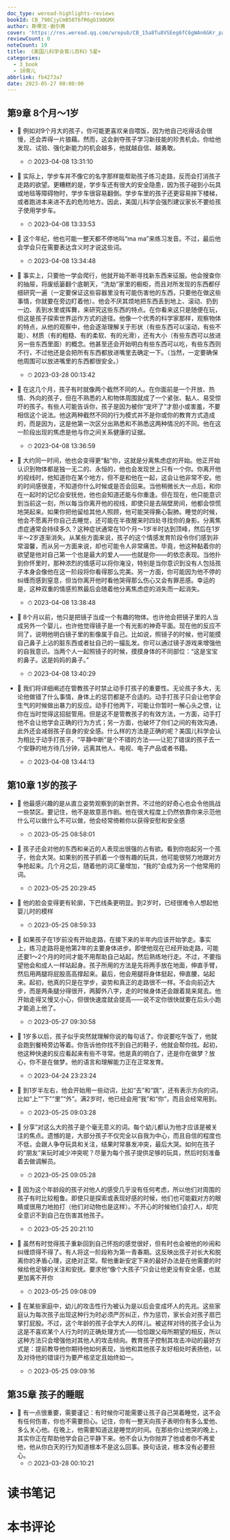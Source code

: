 ```yaml
---
doc_type: weread-highlights-reviews
bookId: CB_798CjyCmB58T6fR6gb190GMX
author: 斯蒂文·谢尔弗
cover: 'https://res.weread.qq.com/wrepub/CB_15a8Tu8VSEeg6fC6gWAn6GKr_parsecover'
reviewCount: 0
noteCount: 19
title: 《美国儿科学会育儿百科》5星+
categories:
  - 3_book
  - 10育儿
abbrlink: fb4273a7
date: 2023-05-27 00:00:00
---
```



## 第9章 8个月～1岁


- 📌 例如对9个月大的孩子，你可能更喜欢亲自喂饭，因为他自己吃得话会很慢，还会弄得一片狼藉。然而，这会剥夺孩子学习新技能的珍贵机会。你给他发现、试验、强化新能力的机会越多，他就越自信、越勇敢。 
    - ⏱ 2023-04-08 13:31:10 

- 📌 实际上，学步车并不像它的名字那样能帮助孩子练习走路，反而会打消孩子走路的欲望。更糟糕的是，学步车还有很大的安全隐患，因为孩子碰到小玩具或地毯等障碍物时，学步车很容易翻倒。学步车里的孩子还更容易摔下楼梯，或者跑进本来进不去的危险地方。因此，美国儿科学会强烈建议家长不要给孩子使用学步车。 
    - ⏱ 2023-04-08 13:33:53 

- 📌 这个年纪，他也可能一整天都不停地叫“ma ma”来练习发音。不过，最后他会学会只在需要表达含义时才说这些词。 
    - ⏱ 2023-04-08 13:34:48 

- 📌 事实上，只要他一学会爬行，他就开始不断寻找新东西来征服。他会搜查你的抽屉，将废纸篓翻个底朝天，“洗劫”家里的橱柜，而且对所发现的东西都仔细研究一遍（一定要保证这些容器里没有可能伤害他的东西，只要他在做这些事情，你就要在旁边盯着他）。他会不厌其烦地把东西丢到地上、滚动、扔到一边、丢到水里或挥舞，来研究这些东西的特点。在你看来这只是随便在玩，但这是孩子探索世界运作方式的途径。他像一个优秀的科学家那样，观察物体的特点，从他的观察中，他会逐渐理解关于形状（有些东西可以滚动，有些不能）、材质（有的粗糙、有的柔软、有的光滑），还有大小（有些东西可以放进另一些东西里面）的概念。他甚至还会开始明白有些东西可以吃，有些东西则不行，不过他还是会把所有东西都放进嘴里去确定一下。（当然，一定要确保他周围可以放进嘴里的东西都很安全。） 
    - ⏱ 2023-03-28 00:13:42 

- 📌 在这几个月，孩子有时就像两个截然不同的人。在你面前是一个开放、热情、外向的孩子，但在不熟悉的人和物体周围就成了一个紧张、黏人、易受惊吓的孩子。有些人可能告诉你，孩子是因为被你“宠坏了”才胆小或害羞，不要相信这个说法。他这两种截然不同的行为模式并不是你或你的教育方式造成的，而是因为，这是他第一次区分出熟悉和不熟悉这两种情况的不同。他在这一阶段出现的焦虑是他与你之间关系健康的证据。 
    - ⏱ 2023-04-08 13:36:59 

- 📌 大约同一时间，他也会变得更“黏”你，这就是分离焦虑症的开始。他正开始认识到物体都是独一无二的、永恒的，他也会发现世上只有一个你。你离开他的视线时，他知道你在某个地方，但不是和他在一起，这会让他非常不安。他的时间感很差，不知道你什么时候或是否会回来。当他稍微长大一点后，和你在一起时的记忆会安抚他，他也会知道还能与你重逢。但在现在，他只能意识到当前这一刻，所以每当你离开他的视线，即使只是去隔壁房间，他都会惊慌地哭起来。如果你把他留给其他人照顾，他可能哭得撕心裂肺。睡觉的时候，他会不愿离开你自己去睡觉，还可能在半夜醒来时四处寻找你的身影。分离焦虑症通常会持续多久？这种症状通常在10个月～1岁半时达到顶峰，然后在1岁半～2岁逐渐消失。从某些方面来说，孩子的这个情感发育阶段令你们感到非常温馨，而从另一方面来说，却也可能令人非常痛苦。毕竟，他这种黏着你的欲望是他对自己第一个也是最大的爱人——也就是你——的依恋表现。当他扑到你怀里时，那种浓烈的情感可以将你淹没，特别是当你意识到没有人包括孩子本身会像他在这一阶段将你看得那么完美。另一方面，你可能因为他不停的纠缠而感到窒息，但当你离开他时看他哭得那么伤心又会有罪恶感。幸运的是，这种双重的情感煎熬最后会随着他分离焦虑症的消失而一起消失。 
    - ⏱ 2023-04-08 13:38:48 

- 📌 8个月以前，他只是把镜子当成一个有趣的物体。也许他会把镜子里的人当成另外一个婴儿，也许他觉得镜子是一个有光影的神奇平面。现在他的反应不同了，说明他明白镜子里的影像属于自己。比如说，照镜子的时候，他可能摸自己鼻子上沾的脏东西或者扯自己的一撮乱发。你可以通过镜子游戏来增强他的自我意识。当两个人一起照镜子的时候，摸摸身体的不同部位：“这是宝宝的鼻子。这是妈妈的鼻子。” 
    - ⏱ 2023-04-08 13:40:29 

- 📌 我们将详细阐述在管教孩子时禁止动手打孩子的重要性。无论孩子多大，无论他做错了什么事情，身体上的惩罚都是不合适的。动手打孩子只会让他学会生气的时候做出暴力的反应。动手打他两下，可能让你暂时一解心头之恨，让你在当时觉得这招挺管用。但是这不是管教孩子的有效方法，一方面，动手打他不会让他学会正确的行为方式；另一方面，也破坏了你们之间的有效沟通，此外还会减弱孩子自身的安全感。什么样的方法是正确的呢？美国儿科学会认为相比于动手打孩子，“平静中断”是个不错的方法——让犯了错误的孩子去一个安静的地方待几分钟，远离其他人、电视、电子产品或者书籍。 
    - ⏱ 2023-04-08 13:44:13 
## 第10章 1岁的孩子


- 📌 他最感兴趣的是从直立姿势观察到的新世界。不过他的好奇心也会令他挑战一些禁区。要记住，他不是故意恶作剧。他在很大程度上仍然依靠你来示范他什么可以做什么不可以做，他会经常倚赖你以获得安慰和安全感 
    - ⏱ 2023-05-25 08:58:01 

- 📌 孩子还会对他的东西和亲近的人表现出很强的占有欲。看到你抱起另一个孩子，他会大哭。如果别的孩子抓着一个很有趣的玩具，他可能很努力地跟对方争抢起来。几个月之后，随着他的词汇量增加，“我的”会成为另一个他常用的词。 
    - ⏱ 2023-05-25 20:29:45 

- 📌 他的脸会变得更有轮廓，下巴线条更明显。到2岁时，已经很难令人想起他婴儿时的模样 
    - ⏱ 2023-05-25 08:59:33 

- 📌 如果孩子在1岁前没有开始走路，在接下来的半年内应该开始学走。事实上，练习走路将是他第2年的主要身体进步。即使他现在已经开始走路，可能还要1～2个月的时间才能不用帮助自己站起，然后熟练地行走。不过，不要指望他会和成人一样站起身。孩子所用的方法是先将两手放在地面，伸直手臂，然后用两腿将屁股高高撑起来。最后，他会用腿将身体挺起，伸直腰，站起来。起初，他真的只是在学步，姿势和真正的走路很不一样。不会向前迈大步，而是两条腿分得很开，两脚外八字，走的时候身体还会跟着晃来晃去。他开始走得又慢又小心，但很快速度就会提高——说不定你很快就要在后头小跑才能追上他了。 
    - ⏱ 2023-05-27 09:30:58 

- 📌 1岁多以后，孩子似乎突然就理解你说的每句话了。你说要吃午饭了，他就会跑到餐椅旁边等着。你告诉他你找不到自己的鞋子，他就会帮你找。起初，他这种快速的反应看起来有些不寻常。他是真的明白了，还是你在做梦？放心，你不是在做梦。他的语言和理解能力正在正常发育。 
    - ⏱ 2023-04-24 23:23:24 

- 📌 到1岁半左右，他会开始用一些动词，比如“去”和“跳”，还有表示方向的词，比如“上”“下”“里”“外”。满2岁时，他已经会用“我”和“你”，而且会经常用到。 
    - ⏱ 2023-05-25 09:03:28 

- 📌 分享”对这么大的孩子是个毫无意义的词。每个幼儿都认为他才应该是被关注的焦点。遗憾的是，大部分孩子不仅完全以自我为中心，而且自信的程度也不低，会跟人争夺玩具和关注，结果时常暴发冲突，最后大哭。如何在孩子的“朋友”来玩时减少冲突呢？尽量为每个孩子提供足够的玩具，然后时刻准备着去做调解员。 
    - ⏱ 2023-05-25 09:05:28 

- 📌 因为这个年龄段的孩子对他人的感受几乎没有任何考虑，所以他们对周围的孩子有时比较粗鲁。即使只是探索或表现好感的时候，他们也可能戳对方的眼睛或很用力地拍打（他们对动物也是这样）。不开心的时候他们会打人，却完全意识不到自己在伤害其他孩子。 
    - ⏱ 2023-05-25 20:21:10 

- 📌 虽然有时觉得孩子重新回到自己怀抱的感觉很好，但有时也会被他的吵闹和纠缠烦得不得了。有人将这一阶段称为第一青春期。这反映出孩子对长大和脱离你的矛盾心理，这绝对正常。帮他重新安定下来的最好办法是在他需要的时候给他足够的关注和安抚。要求他“像个大孩子”只会让他更没有安全感，也就更加离不开你 
    - ⏱ 2023-05-25 09:08:09 

- 📌 在某些家庭中，幼儿的攻击性行为被认为是以后会变成坏人的先兆。这些家庭认为每次孩子出现这种行为时必须严厉纠正，作为惩罚，家长会对孩子扇巴掌打屁股。不过，这个年龄的孩子会学大人的样儿。被这样对待的孩子会认为这是不喜欢某个人行为时的正确处理方式——恰恰跟父母所期望的相反，所以这种方法只会增强他对其他人的攻击倾向。教育孩子控制其攻击冲动的最好方式是：提前教导他你期待他如何表现，当他和其他孩子友好相处时表扬他，以及对待他的错误行为要严格坚定且始终如一。 
    - ⏱ 2023-05-25 09:09:16 
## 第35章 孩子的睡眠


- 📌 有一点很重要，需要谨记：有时候你可能需要让孩子自己哭着睡觉，这不会有任何伤害，你也不需要担心。记住，你有一整天向孩子表明你有多么爱他、多么关心他。在晚上，他需要知道这是睡觉的时间。在那些你让他哭的晚上，其实你正在帮助他学会自己平静下来。他不会认为你抛弃了他或者你不再爱他，他从你白天的行为知道根本不是这么回事。换句话说，根本没有必要担心。 
    - ⏱ 2023-03-28 00:10:21 

# 读书笔记


# 本书评论
